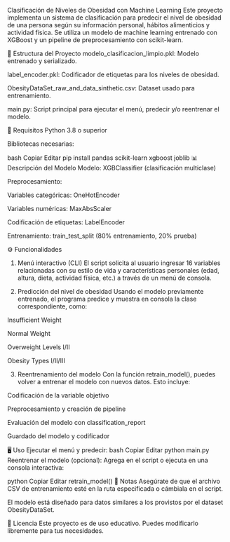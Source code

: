 Clasificación de Niveles de Obesidad con Machine Learning
Este proyecto implementa un sistema de clasificación para predecir el nivel de obesidad de una persona según su información personal, hábitos alimenticios y actividad física. Se utiliza un modelo de machine learning entrenado con XGBoost y un pipeline de preprocesamiento con scikit-learn.

📁 Estructura del Proyecto
modelo_clasificacion_limpio.pkl: Modelo entrenado y serializado.

label_encoder.pkl: Codificador de etiquetas para los niveles de obesidad.

ObesityDataSet_raw_and_data_sinthetic.csv: Dataset usado para entrenamiento.

main.py: Script principal para ejecutar el menú, predecir y/o reentrenar el modelo.

🚀 Requisitos
Python 3.8 o superior

Bibliotecas necesarias:

bash
Copiar
Editar
pip install pandas scikit-learn xgboost joblib
📊 Descripción del Modelo
Modelo: XGBClassifier (clasificación multiclase)

Preprocesamiento:

Variables categóricas: OneHotEncoder

Variables numéricas: MaxAbsScaler

Codificación de etiquetas: LabelEncoder

Entrenamiento: train_test_split (80% entrenamiento, 20% prueba)

⚙️ Funcionalidades
1. Menú interactivo (CLI)
El script solicita al usuario ingresar 16 variables relacionadas con su estilo de vida y características personales (edad, altura, dieta, actividad física, etc.) a través de un menú de consola.

2. Predicción del nivel de obesidad
Usando el modelo previamente entrenado, el programa predice y muestra en consola la clase correspondiente, como:

Insufficient Weight

Normal Weight

Overweight Levels I/II

Obesity Types I/II/III

3. Reentrenamiento del modelo
Con la función retrain_model(), puedes volver a entrenar el modelo con nuevos datos. Esto incluye:

Codificación de la variable objetivo

Preprocesamiento y creación de pipeline

Evaluación del modelo con classification_report

Guardado del modelo y codificador

🖥️ Uso
Ejecutar el menú y predecir:
bash
Copiar
Editar
python main.py
Reentrenar el modelo (opcional):
Agrega en el script o ejecuta en una consola interactiva:

python
Copiar
Editar
retrain_model()
📌 Notas
Asegúrate de que el archivo CSV de entrenamiento esté en la ruta especificada o cámbiala en el script.

El modelo está diseñado para datos similares a los provistos por el dataset ObesityDataSet.

📄 Licencia
Este proyecto es de uso educativo. Puedes modificarlo libremente para tus necesidades.
